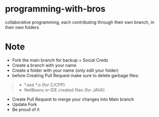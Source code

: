 # programming-with-bros
collaborative programming, each contributing through their own branch, in their own folders

# Note
- Fork the main branch for backup + Social Creds
- Create a branch with your name
- Create a folder with your name (only edit your folder)
- before Creating Pull Request make sure to delete garbage files:
> - *.exe *.o (for C/CPP)
> - NetBeans or IDE created files (for JAVA)
- Create Pull Request to merge your changes into Main branch
- Update Fork
- Be proud of it
